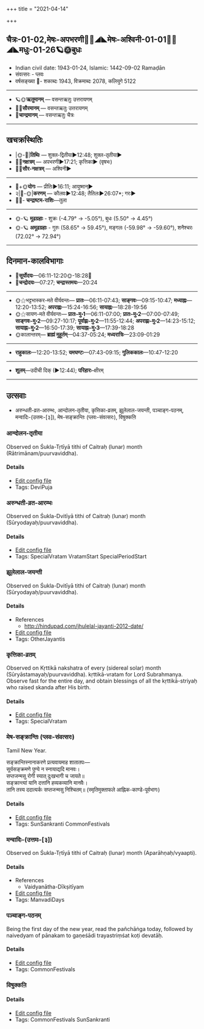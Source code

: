 +++
title = "2021-04-14"

+++
## चैत्रः-01-02,मेषः-अपभरणी🌛🌌◢◣मेषः-अश्विनी-01-01🌌🌞◢◣मधुः-01-26🪐🌞बुधः
- Indian civil date: 1943-01-24, Islamic: 1442-09-02 Ramaḍān
- संवत्सरः - प्लवः
- वर्षसङ्ख्या 🌛- शकाब्दः 1943, विक्रमाब्दः 2078, कलियुगे 5122
___________________
- 🪐🌞**ऋतुमानम्** — वसन्तऋतुः उत्तरायणम्
- 🌌🌞**सौरमानम्** — वसन्तऋतुः उत्तरायणम्
- 🌛**चान्द्रमानम्** — वसन्तऋतुः चैत्रः
___________________


## खचक्रस्थितिः
- |🌞-🌛|**तिथिः** — शुक्ल-द्वितीया►12:48; शुक्ल-तृतीया►  
- 🌌🌛**नक्षत्रम्** — अपभरणी►17:21; कृत्तिका► (वृषभः)  
- 🌌🌞**सौर-नक्षत्रम्** — अश्विनी►  
___________________
- 🌛+🌞**योगः** — प्रीतिः►16:11; आयुष्मान्►  
- २|🌛-🌞|**करणम्** — कौलवः►12:48; तैतिलः►26:07*; गरः►  
- 🌌🌛- **चन्द्राष्टम-राशिः**—तुला  
___________________
- 🌞-🪐 **मूढग्रहाः** - शुक्रः (-4.79° → -5.05°), बुधः (5.50° → 4.45°)
- 🌞-🪐 **अमूढग्रहाः** - गुरुः (58.65° → 59.45°), मङ्गलः (-59.98° → -59.60°), शनैश्चरः (72.02° → 72.94°)
___________________


## दिनमान-कालविभागाः
- 🌅**सूर्योदयः**—06:11-12:20🌞️-18:28🌇  
- 🌛**चन्द्रोदयः**—07:27; **चन्द्रास्तमयः**—20:24  
___________________
- 🌞⚝भट्टभास्कर-मते वीर्यवन्तः— **प्रातः**—06:11-07:43; **साङ्गवः**—09:15-10:47; **मध्याह्नः**—12:20-13:52; **अपराह्णः**—15:24-16:56; **सायाह्नः**—18:28-19:56  
- 🌞⚝सायण-मते वीर्यवन्तः— **प्रातः-मु॰1**—06:11-07:00; **प्रातः-मु॰2**—07:00-07:49; **साङ्गवः-मु॰2**—09:27-10:17; **पूर्वाह्णः-मु॰2**—11:55-12:44; **अपराह्णः-मु॰2**—14:23-15:12; **सायाह्नः-मु॰2**—16:50-17:39; **सायाह्नः-मु॰3**—17:39-18:28  
- 🌞कालान्तरम्— **ब्राह्मं मुहूर्तम्**—04:37-05:24; **मध्यरात्रिः**—23:09-01:29  
___________________
- **राहुकालः**—12:20-13:52; **यमघण्टः**—07:43-09:15; **गुलिककालः**—10:47-12:20  
___________________
- **शूलम्**—उदीची दिक् (►12:44); **परिहारः**–क्षीरम्  
___________________

## उत्सवाः
- अरुन्धती-व्रत-आरम्भः, आन्दोलन-तृतीया, कृत्तिका-व्रतम्, झूलेलाल-जयन्ती, पञ्चाङ्ग-पठनम्, मन्वादिः-(उत्तमः-[३]), मेष-सङ्क्रान्तिः (प्लवः-संवत्सरः), विषुक्कऩि
### आन्दोलन-तृतीया

Observed on Śukla-Tṛtīyā tithi of Caitraḥ (lunar) month (Rātrimānam/puurvaviddha). 

#### Details
- [Edit config file](https://github.com/jyotisham/adyatithi/tree/master/devatA/vaiShNava/lunar_month/tithi/01/03/AndOlana~tRtIyA.toml)
- Tags: DeviPuja


### अरुन्धती-व्रत-आरम्भः

Observed on Śukla-Dvitīyā tithi of Caitraḥ (lunar) month (Sūryodayaḥ/puurvaviddha). 

#### Details
- [Edit config file](https://github.com/jyotisham/adyatithi/tree/master/devatA/shaiva/lunar_month/tithi/01/02/arundhatI-vrata-ArambhaH.toml)
- Tags: SpecialVratam VratamStart SpecialPeriodStart


### झूलेलाल-जयन्ती

Observed on Śukla-Dvitīyā tithi of Caitraḥ (lunar) month (Sūryodayaḥ/puurvaviddha). 

#### Details
- References
  - http://hindupad.com/jhulelal-jayanti-2012-date/
- [Edit config file](https://github.com/jyotisham/adyatithi/tree/master/mahApuruSha/general/lunar_month/tithi/01/02/jhUlElAla~jayantI.toml)
- Tags: OtherJayantis


### कृत्तिका-व्रतम्

Observed on Kṛttikā nakshatra of every (sidereal solar) month (Sūryāstamayaḥ/puurvaviddha). kṛttikā-vratam for Lord Subrahmanya. Observe fast for the entire day, and obtain blessings of all the kṛttikā-striyaḥ who raised skanda after His birth.

#### Details
- [Edit config file](https://github.com/jyotisham/adyatithi/tree/master/devatA/kaumAra/sidereal_solar_month/nakshatra/00/03/kRttikA-vratam.toml)
- Tags: SpecialVratam


### मेष-सङ्क्रान्तिः (प्लवः-संवत्सरः)

Tamil New Year.

सङ्क्रान्तिस्नानाकरणे प्रत्यवायमाह शातातपः—  
सूर्यसङ्क्रमणे पुण्ये न स्नायाद्यदि मानवः।  
सप्तजन्मसु रोगी स्यात् दुःखभागी च जायते॥  
सङ्क्रान्त्यां यानि दत्तानि हव्यकव्यानि मानवैः।  
तानि तस्य ददात्यर्कः सप्तजन्मसु निश्चितम्॥ (स्मृतिमुक्ताफले आह्निक-काण्डे-पूर्वभागः)



#### Details
- [Edit config file](https://github.com/jyotisham/adyatithi/tree/master/time_focus/sankrAnti/description_only/mESa-saGkrAntiH.toml)
- Tags: SunSankranti CommonFestivals


### मन्वादिः-(उत्तमः-[३])

Observed on Śukla-Tṛtīyā tithi of Caitraḥ (lunar) month (Aparāhṇaḥ/vyaapti). 

#### Details
- References
  - Vaidyanātha-Dīkṣitīyam
- [Edit config file](https://github.com/jyotisham/adyatithi/tree/master/time_focus/yugAdiH/lunar_month/tithi/01/03/manvAdiH~%28uttamaH~%5B3%5D%29.toml)
- Tags: ManvadiDays


### पञ्चाङ्ग-पठनम्

Being the first day of the new year, read the pañchāṅga today, followed by naivedyam of pānakam to gaṇeśādi trayastriṃśat koṭi devatāḥ.

#### Details
- [Edit config file](https://github.com/jyotisham/adyatithi/tree/master/time_focus/misc/description_only/paJcAGga-paThanam.toml)
- Tags: CommonFestivals


### विषुक्कऩि



#### Details
- [Edit config file](https://github.com/jyotisham/adyatithi/tree/master/tamil/description_only/viSukkan2i.toml)
- Tags: CommonFestivals SunSankranti


